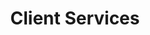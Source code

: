 ---
layout: default
image: angie.jpg
name: Angie Wysocki
title: Client Services
order: 5

social: 
  - account: twitter
    username: AngWysocki
  - account: facebook
    username: angie.wysocki
  - account: instagram
    username: angiewysocki
  - account: spotify
    username: angiewysocki
---